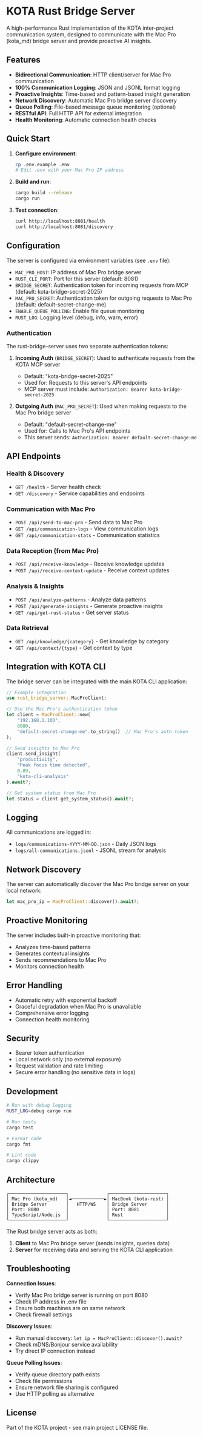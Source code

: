 # KOTA Rust Bridge Server

A high-performance Rust implementation of the KOTA inter-project communication system, designed to communicate with the Mac Pro (kota_md) bridge server and provide proactive AI insights.

## Features

- **Bidirectional Communication**: HTTP client/server for Mac Pro communication
- **100% Communication Logging**: JSON and JSONL format logging
- **Proactive Insights**: Time-based and pattern-based insight generation  
- **Network Discovery**: Automatic Mac Pro bridge server discovery
- **Queue Polling**: File-based message queue monitoring (optional)
- **RESTful API**: Full HTTP API for external integration
- **Health Monitoring**: Automatic connection health checks

## Quick Start

1. **Configure environment**:
   ```bash
   cp .env.example .env
   # Edit .env with your Mac Pro IP address
   ```

2. **Build and run**:
   ```bash
   cargo build --release
   cargo run
   ```

3. **Test connection**:
   ```bash
   curl http://localhost:8081/health
   curl http://localhost:8081/discovery
   ```

## Configuration

The server is configured via environment variables (see `.env` file):

- `MAC_PRO_HOST`: IP address of Mac Pro bridge server
- `RUST_CLI_PORT`: Port for this server (default: 8081)
- `BRIDGE_SECRET`: Authentication token for incoming requests from MCP (default: kota-bridge-secret-2025)
- `MAC_PRO_SECRET`: Authentication token for outgoing requests to Mac Pro (default: default-secret-change-me)
- `ENABLE_QUEUE_POLLING`: Enable file queue monitoring
- `RUST_LOG`: Logging level (debug, info, warn, error)

### Authentication

The rust-bridge-server uses two separate authentication tokens:

1. **Incoming Auth** (`BRIDGE_SECRET`): Used to authenticate requests from the KOTA MCP server
   - Default: "kota-bridge-secret-2025"
   - Used for: Requests to this server's API endpoints
   - MCP server must include: `Authorization: Bearer kota-bridge-secret-2025`

2. **Outgoing Auth** (`MAC_PRO_SECRET`): Used when making requests to the Mac Pro bridge server
   - Default: "default-secret-change-me"
   - Used for: Calls to Mac Pro's API endpoints
   - This server sends: `Authorization: Bearer default-secret-change-me`

## API Endpoints

### Health & Discovery
- `GET /health` - Server health check
- `GET /discovery` - Service capabilities and endpoints

### Communication with Mac Pro
- `POST /api/send-to-mac-pro` - Send data to Mac Pro
- `GET /api/communication-logs` - View communication logs
- `GET /api/communication-stats` - Communication statistics

### Data Reception (from Mac Pro)
- `POST /api/receive-knowledge` - Receive knowledge updates
- `POST /api/receive-context-update` - Receive context updates

### Analysis & Insights
- `POST /api/analyze-patterns` - Analyze data patterns
- `POST /api/generate-insights` - Generate proactive insights
- `GET /api/get-rust-status` - Get server status

### Data Retrieval
- `GET /api/knowledge/{category}` - Get knowledge by category
- `GET /api/context/{type}` - Get context by type

## Integration with KOTA CLI

The bridge server can be integrated with the main KOTA CLI application:

```rust
// Example integration
use rust_bridge_server::MacProClient;

// Use the Mac Pro's authentication token
let client = MacProClient::new(
    "192.168.1.100", 
    8080, 
    "default-secret-change-me".to_string()  // Mac Pro's auth token
);

// Send insights to Mac Pro
client.send_insight(
    "productivity",
    "Peak focus time detected",
    0.89,
    "kota-cli-analysis"
).await?;

// Get system status from Mac Pro
let status = client.get_system_status().await?;
```

## Logging

All communications are logged in:
- `logs/communications-YYYY-MM-DD.json` - Daily JSON logs
- `logs/all-communications.jsonl` - JSONL stream for analysis

## Network Discovery

The server can automatically discover the Mac Pro bridge server on your local network:

```rust
let mac_pro_ip = MacProClient::discover().await?;
```

## Proactive Monitoring

The server includes built-in proactive monitoring that:
- Analyzes time-based patterns
- Generates contextual insights
- Sends recommendations to Mac Pro
- Monitors connection health

## Error Handling

- Automatic retry with exponential backoff
- Graceful degradation when Mac Pro is unavailable
- Comprehensive error logging
- Connection health monitoring

## Security

- Bearer token authentication
- Local network only (no external exposure)
- Request validation and rate limiting
- Secure error handling (no sensitive data in logs)

## Development

```bash
# Run with debug logging
RUST_LOG=debug cargo run

# Run tests
cargo test

# Format code
cargo fmt

# Lint code
cargo clippy
```

## Architecture

```
┌─────────────────────┐              ┌─────────────────────┐
│ Mac Pro (kota_md)   │◄────────────►│ MacBook (kota-rust) │
│ Bridge Server       │   HTTP/WS    │ Bridge Server       │
│ Port: 8080          │              │ Port: 8081          │
│ TypeScript/Node.js  │              │ Rust                │
└─────────────────────┘              └─────────────────────┘
```

The Rust bridge server acts as both:
1. **Client** to Mac Pro bridge server (sends insights, queries data)
2. **Server** for receiving data and serving the KOTA CLI application

## Troubleshooting

**Connection Issues**:
- Verify Mac Pro bridge server is running on port 8080
- Check IP address in .env file
- Ensure both machines are on same network
- Check firewall settings

**Discovery Issues**:
- Run manual discovery: `let ip = MacProClient::discover().await?`
- Check mDNS/Bonjour service availability
- Try direct IP connection instead

**Queue Polling Issues**:
- Verify queue directory path exists
- Check file permissions
- Ensure network file sharing is configured
- Use HTTP polling as alternative

## License

Part of the KOTA project - see main project LICENSE file.